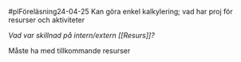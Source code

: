#plFöreläsning24-04-25
Kan göra enkel kalkylering; vad har proj för resurser och aktiviteter

*Vad var skillnad på intern/extern [[Resurs]]?*

Måste ha med tillkommande resurser